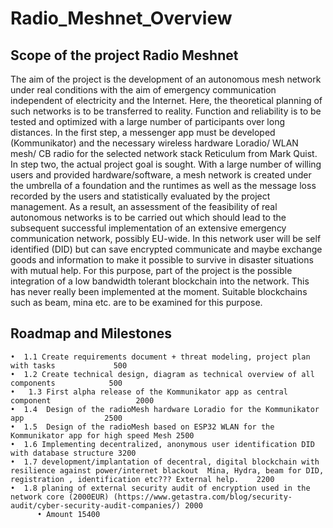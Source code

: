 # Radio_Meshnet_Overview
## Scope of the project Radio Meshnet
The aim of the project is the development of an autonomous mesh network under real conditions with the aim of emergency communication independent of electricity and the Internet. Here, the theoretical planning of such networks is to be transferred to reality. Function and reliability is to be tested and optimized with a large number of participants over long distances. In the first step, a messenger app must be developed (Kommunikator) and the necessary wireless hardware Loradio/ WLAN mesh/ CB radio for the selected network stack Reticulum from Mark Quist. In step two, the actual project goal is sought. With a large number of willing users and provided hardware/software, a mesh network is created under the umbrella of a foundation and the runtimes as well as the message loss recorded by the users and statistically evaluated by the project management. As a result, an assessment of the feasibility of real autonomous networks is to be carried out which should lead to the subsequent successful implementation of an extensive emergency communication network, possibly EU-wide.  In this network user will be self identified (DID) but can save encrypted communicate and maybe exchange goods and information to make it possible to survive in disaster situations with mutual help.  For this purpose, part of the project is the possible integration of a low bandwidth tolerant blockchain into the network. This has never really been implemented at the moment. Suitable blockchains such as beam, mina etc. are to be examined for this purpose.
## Roadmap and Milestones

    •  1.1 Create requirements document + threat modeling, project plan with tasks             500
    •  1.2 Create technical design, diagram as technical overview of all components            500
    •   1.3 First alpha release of the Kommunikator app as central component                   2000
    •  1.4  Design of the radioMesh hardware Loradio for the Kommunikator app                  2500
    •  1.5  Design of the radioMesh based on ESP32 WLAN for the Kommunikator app for high speed Mesh 2500
    •  1.6 Implementing decentralized, anonymous user identification DID with database structure 3200
    •  1.7 development/implantation of decentral, digital blockchain with resilience against power/internet blackout  Mina, Hydra, beam for DID, registration , identification etc??? External help.    2200
    •  1.8 planing of external security audit of encryption used in the network core (2000EUR) (https://www.getastra.com/blog/security-audit/cyber-security-audit-companies/) 2000
          • Amount 15400
